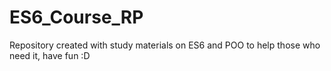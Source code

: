 # ES6_Course_RP 
Repository created with study materials on ES6 and POO to help those who need it, have fun :D

